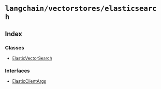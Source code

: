 `langchain/vectorstores/elasticsearch`
======================================

Index[​](#index "Direct link to Index")
---------------------------------------

### Classes[​](#classes "Direct link to Classes")

*   [ElasticVectorSearch](/docs/api/vectorstores_elasticsearch/classes/ElasticVectorSearch)

### Interfaces[​](#interfaces "Direct link to Interfaces")

*   [ElasticClientArgs](/docs/api/vectorstores_elasticsearch/interfaces/ElasticClientArgs)